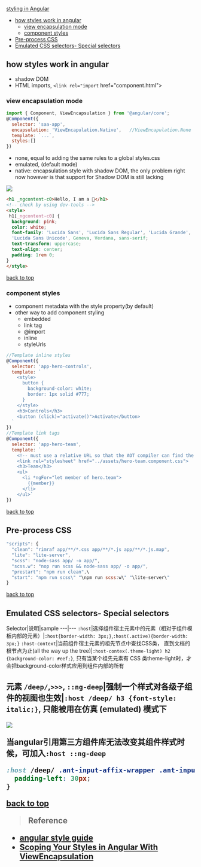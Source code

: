 [styling in Angular](#top)

- [how styles work in angular](#how-styles-work-in-angular)
  - [view encapsulation mode](#view-encapsulation-mode)
  - [component styles](#component-styles)
- [Pre-process CSS](#pre-process-css)
- [Emulated CSS selectors- Special selectors](#emulated-css-selectors--special-selectors)

## how styles work in angular

- shadow DOM
- HTML imports, `<link rel="import` href="component.html">

### view encapsulation mode

```javascript
import { Component, ViewEncapsulation } from '@angular/core';
@Component({
  selector: 'saa-app',
  encapsulation: 'ViewEncapulation.Native',   //ViewEncapulation.None
  template: `...`,
  styles:[]
})
```

- none, equal to adding the same rules to a global styles.css
- emulated, (default mode)
- native: encapsulation style with shadow DOM, the only problem right now however is that support for Shadow DOM is still lacking

![](https://i.imgur.com/ZhtES5g.png)

```html
<h1 _ngcontent-c0>Hello, I am a 🐰</h1>
<!-- check by using dev-tools -->
<style>
 h1[_ngcontent-c0] {
  background: pink;
  color: white;
  font-family: 'Lucida Sans', 'Lucida Sans Regular', 'Lucida Grande',
  'Lucida Sans Unicode', Geneva, Verdana, sans-serif;
  text-transform: uppercase;
  text-align: center;
  padding: 1rem 0;
}
</style>
```

[back to top](#top)

### component styles

- component metadata with the style property(by default)
- other way to add component styling
  - embedded
  - link tag
  - @import
  - inline
  - styleUrls

```javascript
//Template inline styles
@Component({
  selector: 'app-hero-controls',
  template: `
    <style>
      button {
        background-color: white;
        border: 1px solid #777;
      }
    </style>
    <h3>Controls</h3>
    <button (click)="activate()">Activate</button>
  `
})
//Template link tags
@Component({
  selector: 'app-hero-team',
  template: `
    <!-- must use a relative URL so that the AOT compiler can find the stylesheet -->
    <link rel="stylesheet" href="../assets/hero-team.component.css">
    <h3>Team</h3>
    <ul>
      <li *ngFor="let member of hero.team">
        {{member}}
      </li>
    </ul>`
})
```

[back to top](#top)

## Pre-process CSS

```javascript
"scripts": {
  "clean": "rimraf app/**/*.css app/**/*.js app/**/*.js.map",
  "lite": "lite-server",
  "scss": "node-sass app/ -o app/",
  "scss.w": "nop run scss && node-sass app/ -o app/",
  "prestart": "npm run clean",\
  "start": "npm run scss\" "\npm run scss:w\" "\lite-server\"
}
```

[back to top](#top)

## Emulated CSS selectors- Special selectors

Selector|说明|sample
---|---
`:host`|选择组件宿主元素中的元素（相对于组件模板内部的元素）|`:host{border-width: 3px;}`,`:host(.active){border-width: 3px;}`
`:host-context`|当前组件宿主元素的祖先节点中查找CSS类， 直到文档的根节点为止(all the way up the tree)|`:host-contex(.theme-light) h2 {background-color: #eef;}`, 只有当某个祖先元素有 CSS 类theme-light时，才会把background-color样式应用到组件内部的所有<h2>元素
`/deep/`,`>>>`, `::ng-deep`|强制一个样式对各级子组件的视图也生效|`:host /deep/ h3 {font-style: italic;}`, **只能被用在仿真 (emulated) 模式下**

![](https://i.imgur.com/FWF5RHv.png)

当**angular引用第三方组件库无法改变其组件样式**时候，可加入`:host ::ng-deep`

```css
:host /deep/ .ant-input-affix-wrapper .ant-input:not(:first-child){
  padding-left: 30px;
}
```

[back to top](#top)

> Reference
- [angular style guide](https://angular.io/guide/styleguide)
- [Scoping Your Styles in Angular With ViewEncapsulation](https://alligator.io/angular/viewencapsulation/)
